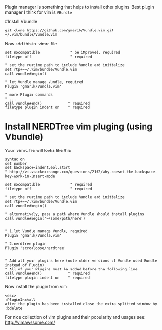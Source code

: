 Plugin manager is something that helps to install other plugins. Best plugin manager I think for vim is
`VBundle`


#Install Vbundle
```
git clone https://github.com/gmarik/Vundle.vim.git ~/.vim/bundle/Vundle.vim
```

Now add this in .vimrc file
```
set nocompatible              " be iMproved, required
filetype off                  " required

" set the runtime path to include Vundle and initialize
set rtp+=~/.vim/bundle/Vundle.vim
call vundle#begin()

" let Vundle manage Vundle, required
Plugin 'gmarik/Vundle.vim'

" more Plugin commands
" ...
call vundle#end()            " required
filetype plugin indent on    " required
```


# Install NERDTree vim pluging (using Vbundle)

Your .vimrc file will looks like this
```
syntax on
set number
set backspace=indent,eol,start
" http://vi.stackexchange.com/questions/2162/why-doesnt-the-backspace-key-work-in-insert-mode

set nocompatible              " required
filetype off                  " required

" set the runtime path to include Vundle and initialize
set rtp+=~/.vim/bundle/Vundle.vim
call vundle#begin()

" alternatively, pass a path where Vundle should install plugins
call vundle#begin('~/some/path/here')


" 1.let Vundle manage Vundle, required
Plugin 'gmarik/Vundle.vim'

" 2.nerdtree plugin
Plugin 'scrooloose/nerdtree'


" Add all your plugins here (note older versions of Vundle used Bundle instead of Plugin)
" All of your Plugins must be added before the following line
call vundle#end()            " required
filetype plugin indent on    " required
```


Now install the plugin from vim
```
<esc> 
:PluginInstall
after the plugin has been installed close the extra splitted window by :bdelete
```


For nice collection of vim plugins and their popularity and usages see:
	http://vimawesome.com/
